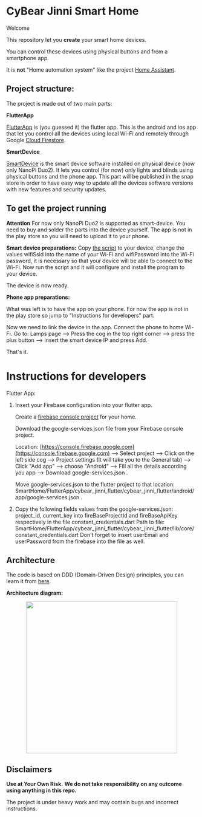 # CyBear Jinni Smart Home

Welcome

This repository let you **create** your smart home devices.

You can control these devices using physical buttons and from a smartphone app.

It is **not** "Home automation system" like the project [Home Assistant](https://www.home-assistant.io).

## Project structure:

The project is made out of two main parts:

**FlutterApp**

[FlutterApp](https://github.com/CyBear-Jinni/Smart-Home/tree/dev/FlutterApp) is (you guessed it) the flutter app.
This is the android and ios app that let you control all the devices using local Wi-Fi and remotely through Google [Cloud Firestore](https://firebase.google.com/docs/firestore/).


**SmartDevice**

[SmartDevice](https://github.com/CyBear-Jinni/Smart-Home/tree/dev/SmartDevice) is the smart device software installed on physical device (now only NanoPi Duo2).
It lets you control (for now) only lights and blinds using physical buttons and the phone app.
This part will be published in the snap store in order to have easy way to update all the devices software versions with new features and security updates.


## To get the project running

**Attention**
For now only NanoPi Duo2 is supported as smart-device.
You need to buy and solder the parts into the device yourself.
The app is not in the play store so you will need to upload it to your phone.

**Smart device preparations:**
Copy [the script](https://github.com/guyluz11/Smart-Home/blob/master/Scripts/Scripts_for_new_device/setup_new_smart_device.sh) to your device,
change the values wifiSsid into the name of your Wi-Fi and wifiPassword into the Wi-Fi password, it is necessary so that your device will be able to connect to the Wi-Fi.
Now run the script and it will configure and install the program to your device.

The device is now ready.

**Phone app preparations:**

What was left is to have the app on your phone.
For now the app is not in the play store so jump to "Instructions for developers" part.

Now we need to link the device in the app.
Connect the phone to home Wi-Fi.
Go to: Lamps page --> Press the cog in the top right corner --> press the plus button --> insert the smart device IP and press Add.

That's it.


# Instructions for developers
Flutter App:
1. Insert your Firebase configuration into your flutter app.

   Create a [firebase console project](https://console.firebase.google.com) for your home.
   
   Download the google-services.json file from your Firebase console project.

   Location: [https://console.firebase.google.com](https://console.firebase.google.com)  --> Select project --> Click on the left side cog -->
   Project settings (It will take you to the General tab) --> Click "Add app" --> choose "Android" -->
   Fill all the details according you app --> Download google-services.json .

   Move google-services.json to the flutter project to that location:
   SmartHome/FlutterApp/cybear_jinni_flutter/cybear_jinni_flutter/android/app/google-services.json .

2. Copy the following fields values from the google-services.json:
   project_id, current_key 
   into fireBaseProjectId and fireBaseApiKey respectively in the file constant_credentials.dart
   Path to file: SmartHome/FlutterApp/cybear_jinni_flutter/cybear_jinni_flutter/lib/core/constant_credentials.dart
   Don't forget to insert userEmail and userPassword from the firebase into the file as well.

## Architecture

The code is based on DDD (Domain-Driven Design) principles, you can learn it from [here](https://www.youtube.com/watch?v=RMiN59x3uH0&list=PLB6lc7nQ1n4iS5p-IezFFgqP6YvAJy84U).

**Architecture diagram:**

<p align="center">
<img src="https://resocoder.com/wp-content/uploads/2020/03/DDD-Flutter-Diagram-v3.svg" width="400">
</p>


## Disclaimers

**Use at Your Own Risk.**
**We do not take responsibility on any outcome using anything in this repo.**

The project is under heavy work and may contain bugs and incorrect instructions.